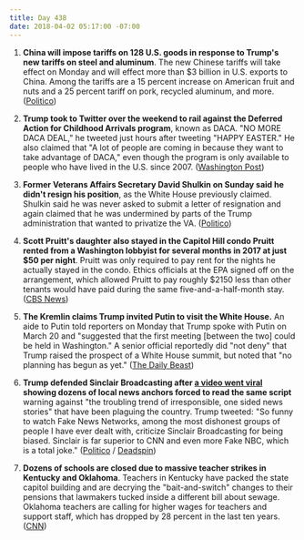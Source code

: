 ```yaml
---
title: Day 438
date: 2018-04-02 05:17:00 -07:00
---
```


1. **China will impose tariffs on 128 U.S. goods in response to Trump's new tariffs on steel and aluminum**. The new Chinese tariffs will take effect on Monday and will effect more than $3 billion in U.S. exports to China. Among the tariffs are a 15 percent increase on American fruit and nuts and a 25 percent tariff on pork, recycled aluminum, and more. ([Politico](https://www.politico.com/story/2018/04/01/china-tariffs-trump-trade-924833))

2. **Trump took to Twitter over the weekend to rail against the Deferred Action for Childhood Arrivals program**, known as DACA. "NO MORE DACA DEAL," he tweeted just hours after tweeting "HAPPY EASTER." He also claimed that "A lot of people are coming in because they want to take advantage of DACA," even though the program is only available to people who have lived in the U.S. since 2007. ([Washington Post](https://www.washingtonpost.com/news/post-politics/wp/2018/04/01/deal-on-daca-no-more-trump-says/?utm_term=.9f9fdd0d5417))

3. **Former Veterans Affairs Secretary David Shulkin on Sunday said he didn't resign his position**, as the White House previously claimed. Shulkin said he was never asked to submit a letter of resignation and again claimed that he was undermined by parts of the Trump administration that wanted to privatize the VA. ([Politico](https://www.politico.com/story/2018/04/01/shulkins-veterans-va-resign-trump-493063))

4. **Scott Pruitt's daughter also stayed in the Capitol Hill condo Pruitt rented from a Washington lobbyist for several months in 2017 at just $50 per night**. Pruitt was only required to pay rent for the nights he actually stayed in the condo. Ethics officials at the EPA signed off on the arrangement, which allowed Pruitt to pay roughly $2150 less than other tenants would have paid during the same five-and-a-half-month stay. ([CBS News](https://www.cbsnews.com/news/epa-head-scott-pruitts-daughter-also-stayed-in-condo-he-paid-6100-to-use/))

5. **The Kremlin claims Trump invited Putin to visit the White House.** An aide to Putin told reporters on Monday that Trump spoke with Putin on March 20 and "suggested that the first meeting \[between the two\] could be held in Washington." A senior official reportedly did "not deny" that Trump raised the prospect of a White House summit, but noted that "no planning has begun as yet." ([The Daily Beast](https://www.thedailybeast.com/kremlin-says-donald-trump-has-invited-vladimir-putin-to-the-white-house))

6. **Trump defended Sinclair Broadcasting after [a video went viral](https://twitter.com/Deadspin/status/980175772206993409) showing dozens of local news anchors forced to read the same script** warning against "the troubling trend of irresponsible, one sided news stories" that have been plaguing the country. Trump tweeted: "So funny to watch Fake News Networks, among the most dishonest groups of people I have ever dealt with, criticize Sinclair Broadcasting for being biased. Sinclair is far superior to CNN and even more Fake NBC, which is a total joke." ([Politico](https://www.politico.com/story/2018/04/02/trump-defends-sinclair-broadcasting-494422) / [Deadspin](https://twitter.com/Deadspin/status/980175772206993409))

7. **Dozens of schools are closed due to massive teacher strikes in Kentucky and Oklahoma**. Teachers in Kentucky have packed the state capitol building and are decrying the "bait-and-switch" changes to their pensions that lawmakers tucked inside a different bill about sewage. Oklahoma teachers are calling for higher wages for teachers and support staff, which has dropped by 28 percent in the last ten years. ([CNN](https://www.cnn.com/us/live-news/teachers-walkout-oklahoma-kentucky/index.html?sr=twCNN040218undefined1131AMStory)) 